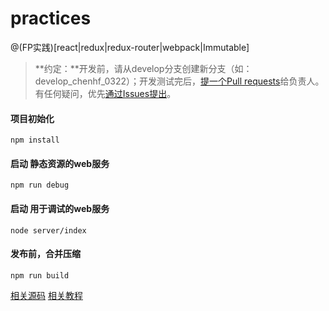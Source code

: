 # practices
@(FP实践)[react|redux|redux-router|webpack|Immutable]
> **约定：**开发前，请从develop分支创建新分支（如：develop_chenhf_0322）；开发测试完后，[提一个Pull requests](https://github.com/yy-chaok/practices/compare)给负责人。有任何疑问，优先[通过Issues提出](https://github.com/yy-chaok/practices/issues/new)。

#### 项目初始化
``` 项目初始化
npm install
```
#### 启动 静态资源的web服务
``` 静态资源的web服务
npm run debug
```
#### 启动 用于调试的web服务
``` 调试的web服务
node server/index
```
#### 发布前，合并压缩
``` 合并压缩
npm run build
```
[相关源码](https://github.com/yinker)
[相关教程](https://github.com/tech-books)
